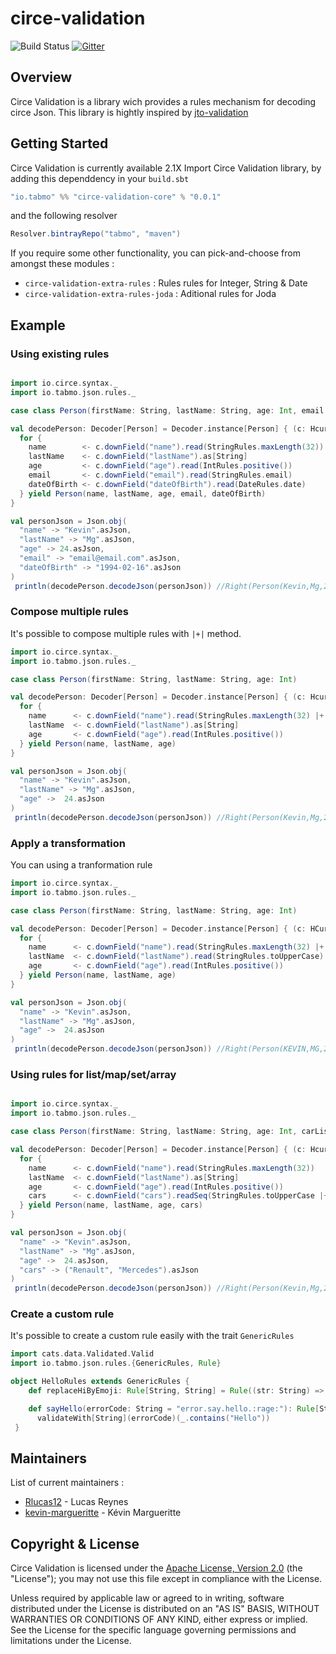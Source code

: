 # circe-validation

![Build Status](https://travis-ci.org/tabmo/circe-validation.svg?branch=master)
[![Gitter](https://badges.gitter.im/tabmo/circe-validation.svg)](https://gitter.im/tabmo/circe-validation?utm_source=badge&utm_medium=badge&utm_campaign=pr-badge)

## Overview
Circe Validation is a library wich provides a rules mechanism for decoding circe Json.
This library is hightly inspired by [jto-validation](https://github.com/jto/validation)

## Getting Started

Circe Validation is currently available 2.1X
Import Circe Validation library, by adding this dependdency in your `build.sbt`
```scala
"io.tabmo" %% "circe-validation-core" % "0.0.1"
```

and the following resolver

```scala
Resolver.bintrayRepo("tabmo", "maven")
```

If you require some other functionality, you can pick-and-choose from amongst these modules :

 - `circe-validation-extra-rules` : Rules rules for Integer, String & Date
 - `circe-validation-extra-rules-joda` : Aditional rules for Joda

## Example
### Using existing rules

```scala

import io.circe.syntax._
import io.tabmo.json.rules._

case class Person(firstName: String, lastName: String, age: Int, email: String, dateOfBirth: Date)

val decodePerson: Decoder[Person] = Decoder.instance[Person] { (c: Hcursor) =>
  for {
    name        <- c.downField("name").read(StringRules.maxLength(32))
    lastName    <- c.downField("lastName").as[String]
    age         <- c.downField("age").read(IntRules.positive())
    email       <- c.downField("email").read(StringRules.email)
    dateOfBirth <- c.downField("dateOfBirth").read(DateRules.date)
  } yield Person(name, lastName, age, email, dateOfBirth)
}

val personJson = Json.obj(
  "name" -> "Kevin".asJson,
  "lastName" -> "Mg".asJson,
  "age" -> 24.asJson,
  "email" -> "email@email.com".asJson,
  "dateOfBirth" -> "1994-02-16".asJson
)
 println(decodePerson.decodeJson(personJson)) //Right(Person(Kevin,Mg,24,email@email.com,Wed Feb 16 00:00:00 CET 1994))

```
### Compose multiple rules

It's possible to compose multiple rules with `|+|` method.
```scala
import io.circe.syntax._
import io.tabmo.json.rules._

case class Person(firstName: String, lastName: String, age: Int)

val decodePerson: Decoder[Person] = Decoder.instance[Person] { (c: Hcursor) =>
  for {
    name      <- c.downField("name").read(StringRules.maxLength(32) |+| StringRules.isNotEmpty())
    lastName  <- c.downField("lastName").as[String]
    age       <- c.downField("age").read(IntRules.positive())
  } yield Person(name, lastName, age)
}

val personJson = Json.obj(
  "name" -> "Kevin".asJson,
  "lastName" -> "Mg".asJson,
  "age" ->  24.asJson
)
 println(decodePerson.decodeJson(personJson)) //Right(Person(Kevin,Mg,24))
```
### Apply a transformation

You can using a tranformation rule
```scala
import io.circe.syntax._
import io.tabmo.json.rules._

case class Person(firstName: String, lastName: String, age: Int)

val decodePerson: Decoder[Person] = Decoder.instance[Person] { (c: HCursor) =>
  for {
    name      <- c.downField("name").read(StringRules.maxLength(32) |+| StringRules.toUpperCase())
    lastName  <- c.downField("lastName").read(StringRules.toUpperCase)
    age       <- c.downField("age").read(IntRules.positive())
  } yield Person(name, lastName, age)
}

val personJson = Json.obj(
  "name" -> "Kevin".asJson,
  "lastName" -> "Mg".asJson,
  "age" ->  24.asJson
)
 println(decodePerson.decodeJson(personJson)) //Right(Person(KEVIN,MG,24))
 ```

### Using rules for list/map/set/array
```scala

import io.circe.syntax._
import io.tabmo.json.rules._

case class Person(firstName: String, lastName: String, age: Int, carList: Seq[String])

val decodePerson: Decoder[Person] = Decoder.instance[Person] { (c: Hcursor) =>
  for {
    name      <- c.downField("name").read(StringRules.maxLength(32))
    lastName  <- c.downField("lastName").as[String]
    age       <- c.downField("age").read(IntRules.positive())
    cars      <- c.downField("cars").readSeq(StringRules.toUpperCase |+| StringRules.maxLength(32))
  } yield Person(name, lastName, age, cars)
}

val personJson = Json.obj(
  "name" -> "Kevin".asJson,
  "lastName" -> "Mg".asJson,
  "age" ->  24.asJson,
  "cars" -> ("Renault", "Mercedes").asJson
)
 println(decodePerson.decodeJson(personJson)) //Right(Person(Kevin,Mg,24,List(RENAULT, MERCEDES)))
```

### Create a custom rule
It's possible to create a custom rule easily with the trait `GenericRules`
```scala
import cats.data.Validated.Valid
import io.tabmo.json.rules.{GenericRules, Rule}

object HelloRules extends GenericRules {
    def replaceHiByEmoji: Rule[String, String] = Rule((str: String) => { Valid(str.replaceAll("Hi", ":wave:")) })

    def sayHello(errorCode: String = "error.say.hello.:rage:"): Rule[String, String] =
      validateWith[String](errorCode)(_.contains("Hello"))
 }
```

## Maintainers
List of current maintainers :

 - [Rlucas12](https://github.com/Rlucas12) - Lucas Reynes
 - [kevin-margueritte](https://github.com/kevin-margueritte) - Kévin Margueritte

## Copyright & License

Circe Validation is licensed under the [Apache License, Version 2.0](http://www.apache.org/licenses/LICENSE-2.0) (the "License"); you may not use this file except in compliance with the License. 

Unless required by applicable law or agreed to in writing, software distributed under the License is distributed on an "AS IS" BASIS, WITHOUT WARRANTIES OR CONDITIONS OF ANY KIND, either express or implied. See the License for the specific language governing permissions and limitations under the License.
